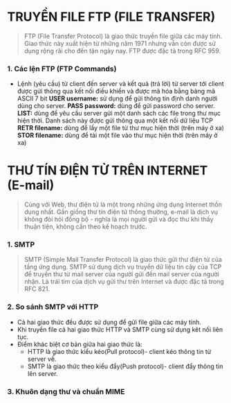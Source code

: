 # TRUYỀN FILE FTP (FILE TRANSFER)
> FTP (File Transfer Protocol) là giao thức truyền file giữa các máy tính. Giao thức này xuất hiện từ những năm 1971 nhưng vẫn còn được sử dụng rộng rãi cho đến tận ngày nay. FTP được đặc tả trong RFC 959.
### 1. Các lện FTP (FTP Commands)
- Lệnh (yêu cầu) từ client đến server và kết quả (trả lời) từ server tới client được gửi thông qua kết nối điều khiển và được mã hóa bằng bảng mã ASCII 7 bit
**USER username:** sử dụng để gửi thông tin định danh người dùng cho server.
**PASS password:** dùng để gửi password cho server.
**LIST:** dùng để yêu cầu server gửi một danh sách các file trong thư mục hiện thời. Danh sách này được gửi thông qua một kết nối dữ liệu TCP
**RETR filename:** dùng để lấy một file từ thư mục hiện thời (trên máy ở xa)
**STOR filename:** dùng để tải một file vào thư mục hiện thời (trên máy ở xa)
# THƯ TÍN ĐIỆN TỬ TRÊN INTERNET (E-mail)
> Cùng với Web, thư điện tử là một trong những ứng dụng Internet thồn dụng nhất. Gần giống thư tín điện tử thông thường, e-mail là dịch vụ không đòi hỏi đồng bộ - nghĩa là mọi người gửi và đọc thư khi thấy thuận tiện, không cần theo kế hoạch trước.
### 1. SMTP
> SMTP (Simple Mail Transfer Protocol) là giao thức gửi thư điện tử của tầng ứng dụng. SMTP sử dụng dịch vụ truyền dữ liệu tin cậy của TCP để truyền thư từ mail server của người gửi đến mail server của người nhận.
> Là trái tim của dịch vụ gửi thư trên Internet và được đặc tả trong RFC 821.
### 2. So sánh SMTP với HTTP
- Cả hai giao thức đều được sử dụng để gửi file giữa các máy tính.
- Khi truyền file cả hai giao thức HTTP và SMTP cùng sử dụng kêt nối liên tục.
- Điểm khác biệt cơ bản giữa hai giao thức là:
    + HTTP là giao thức kiểu kéo(Pull protocol)- client kéo thông tin từ server về.
    + SMTP là giao thức theo kiểu đẩy(Push protocol)- client đẩy thông tin lên server.
### 3. Khuôn dạng thư và chuẩn MIME
